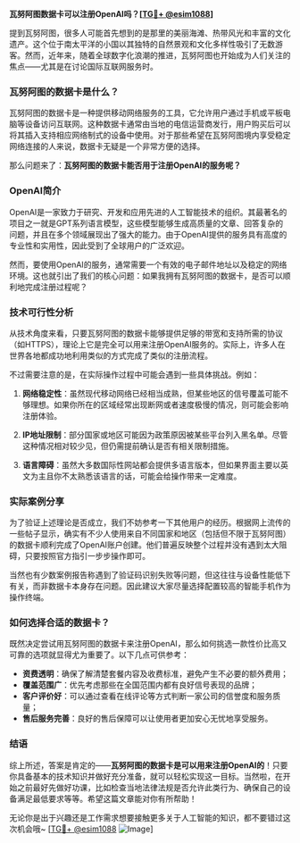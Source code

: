 **瓦努阿图数据卡可以注册OpenAI吗？[[TG💪+ @esim1088](https://t.me/s/esim1088)]**

提到瓦努阿图，很多人可能首先想到的是那里的美丽海滩、热带风光和丰富的文化遗产。这个位于南太平洋的小国以其独特的自然景观和文化多样性吸引了无数游客。然而，近年来，随着全球数字化浪潮的推进，瓦努阿图也开始成为人们关注的焦点——尤其是在讨论国际互联网服务时。

### 瓦努阿图的数据卡是什么？

瓦努阿图的数据卡是一种提供移动网络服务的工具，它允许用户通过手机或平板电脑等设备访问互联网。这种数据卡通常由当地的电信运营商发行，用户购买后可以将其插入支持相应网络制式的设备中使用。对于那些希望在瓦努阿图境内享受稳定网络连接的人来说，数据卡无疑是一个非常方便的选择。

那么问题来了：**瓦努阿图的数据卡能否用于注册OpenAI的服务呢？**

### OpenAI简介

OpenAI是一家致力于研究、开发和应用先进的人工智能技术的组织。其最著名的项目之一就是GPT系列语言模型，这些模型能够生成高质量的文章、回答复杂的问题，并且在多个领域展现出了强大的能力。由于OpenAI提供的服务具有高度的专业性和实用性，因此受到了全球用户的广泛欢迎。

然而，要使用OpenAI的服务，通常需要一个有效的电子邮件地址以及稳定的网络环境。这也就引出了我们的核心问题：如果我拥有瓦努阿图的数据卡，是否可以顺利地完成注册过程呢？

### 技术可行性分析

从技术角度来看，只要瓦努阿图的数据卡能够提供足够的带宽和支持所需的协议（如HTTPS），理论上它是完全可以用来注册OpenAI服务的。实际上，许多人在世界各地都成功地利用类似的方式完成了类似的注册流程。

不过需要注意的是，在实际操作过程中可能会遇到一些具体挑战。例如：

1. **网络稳定性**：虽然现代移动网络已经相当成熟，但某些地区的信号覆盖可能不够理想。如果你所在的区域经常出现断网或者速度极慢的情况，则可能会影响注册体验。
   
2. **IP地址限制**：部分国家或地区可能因为政策原因被某些平台列入黑名单。尽管这种情况相对较少见，但仍需提前确认是否有相关限制措施。

3. **语言障碍**：虽然大多数国际性网站都会提供多语言版本，但如果界面主要以英文为主且你不太熟悉该语言的话，可能会给操作带来一定难度。

### 实际案例分享

为了验证上述理论是否成立，我们不妨参考一下其他用户的经历。根据网上流传的一些帖子显示，确实有不少人使用来自不同国家和地区（包括但不限于瓦努阿图）的数据卡顺利完成了OpenAI账户创建。他们普遍反映整个过程并没有遇到太大阻碍，只要按照官方指引一步步操作即可。

当然也有少数案例报告称遇到了验证码识别失败等问题，但这往往与设备性能低下有关，而非数据卡本身存在问题。因此建议大家尽量选择配置较高的智能手机作为操作终端。

### 如何选择合适的数据卡？

既然决定尝试用瓦努阿图的数据卡来注册OpenAI，那么如何挑选一款性价比高又可靠的选项就显得尤为重要了。以下几点可供参考：

- **资费透明**：确保了解清楚套餐内容及收费标准，避免产生不必要的额外费用；
- **覆盖范围广**：优先考虑那些在全国范围内都有良好信号表现的品牌；
- **客户评价好**：可以通过查看在线评论等方式判断一家公司的信誉度和服务质量；
- **售后服务完善**：良好的售后保障可以让使用者更加安心无忧地享受服务。

### 结语

综上所述，答案是肯定的——**瓦努阿图的数据卡是可以用来注册OpenAI的**！只要你具备基本的技术知识并做好充分准备，就可以轻松实现这一目标。当然啦，在开始之前最好先做好功课，比如检查当地法律法规是否允许此类行为、确保自己的设备满足最低要求等等。希望这篇文章能对你有所帮助！

无论你是出于兴趣还是工作需求想要接触更多关于人工智能的知识，都不要错过这次机会哦~ [[TG💪+ @esim1088](https://t.me/s/esim1088) ![Image](https://i.postimg.cc/4NQfJmqS/Snipaste-2025-05-13-00-14-12.png)]